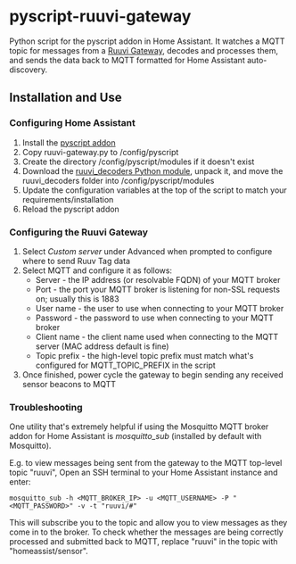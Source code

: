 # pyscript-ruuvi-gateway

Python script for the pyscript addon in Home Assistant. It watches a MQTT topic for messages from a [Ruuvi Gateway](https://ruuvi.com), decodes and processes them, and sends the data back to MQTT formatted for Home Assistant auto-discovery.

## Installation and Use

### Configuring Home Assistant
1. Install the [pyscript addon](https://hacs-pyscript.readthedocs.io/en/latest/)
2. Copy ruuvi-gateway.py to /config/pyscript
3. Create the directory /config/pyscript/modules if it doesn't exist
4. Download the [ruuvi_decoders Python module](https://github.com/ruuvi-friends/ruuvi-decoders), unpack it, and move the ruuvi_decoders folder into /config/pyscript/modules 
5. Update the configuration variables at the top of the script to match your requirements/installation
6. Reload the pyscript addon

### Configuring the Ruuvi Gateway
1. Select *Custom server* under Advanced when prompted to configure where to send Ruuv Tag data
2. Select MQTT and configure it as follows:
   * Server - the IP address (or resolvable FQDN) of your MQTT broker
   * Port - the port your MQTT broker is listening for non-SSL requests on; usually this is 1883
   * User name - the user to use when connecting to your MQTT broker
   * Password - the password to use when connecting to your MQTT broker
   * Client name - the client name used when connecting to the MQTT server (MAC address default is fine)
   * Topic prefix - the high-level topic prefix must match what's configured for MQTT_TOPIC_PREFIX in the script
3. Once finished, power cycle the gateway to begin sending any received sensor beacons to MQTT

### Troubleshooting
One utility that's extremely helpful if using the Mosquitto MQTT broker addon for Home Assistant is *mosquitto_sub* (installed by default with Mosquitto). 

E.g. to view messages being sent from the gateway to the MQTT top-level topic "ruuvi", Open an SSH terminal to your Home Assistant instance and enter:
```
mosquitto_sub -h <MQTT_BROKER_IP> -u <MQTT_USERNAME> -P "<MQTT_PASSWORD>" -v -t "ruuvi/#"
```

This will subscribe you to the topic and allow you to view messages as they come in to the broker. To check whether the messages are being correctly processed and submitted back to MQTT, replace "ruuvi" in the topic with "homeassist/sensor".


